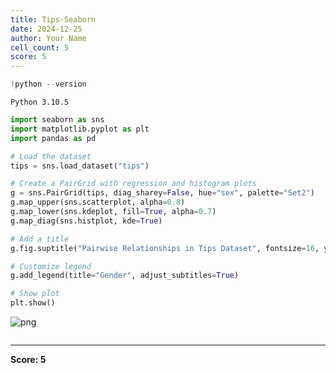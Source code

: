 ```yaml
---
title: Tips-Seaborn
date: 2024-12-25
author: Your Name
cell_count: 5
score: 5
---
```


```python
!python --version
```

    Python 3.10.5



```python
import seaborn as sns
import matplotlib.pyplot as plt
import pandas as pd
```


```python
# Load the dataset
tips = sns.load_dataset("tips")
```


```python
# Create a PairGrid with regression and histogram plots
g = sns.PairGrid(tips, diag_sharey=False, hue="sex", palette="Set2")
g.map_upper(sns.scatterplot, alpha=0.8)
g.map_lower(sns.kdeplot, fill=True, alpha=0.7)
g.map_diag(sns.histplot, kde=True)

# Add a title
g.fig.suptitle("Pairwise Relationships in Tips Dataset", fontsize=16, y=1.02)

# Customize legend
g.add_legend(title="Gender", adjust_subtitles=True)

# Show plot
plt.show()
```


    
![png](/mlnotes/images/tips-seaborn_3_0.png)
    



```python

```


---
**Score: 5**